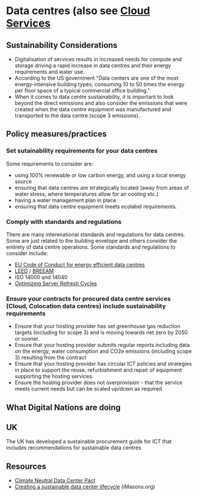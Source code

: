 # Data centres (also see [Cloud Services](cloud-services.md)
## Sustainability Considerations
- Digitalisation of services results in increased needs for compute and storage driving a rapid increase in data centres and their energy requirements and water use.
- According to the US government "Data centers are one of the most energy-intensive building types, consuming 10 to 50 times the energy per floor space of a typical commercial office building."
- When it comes to data centre sustainability, it is important to look beyond the direct emissions and also consider the emissions that were created when the data centre equipment was manufactured and transported to the data centre (scope 3 emissions).

## Policy measures/practices

### Set sutainability requirements for your data centres
Some requirements to consider are:
- using 100% renewable or low carbon energy, and using a local energy source
- ensuring that data centres are strategically located (away from areas of water stress, where temperatures allow for air cooling etc.) 
- having a water management plan in place
- ensuring that data centre equipment meets ecolabel requirements.

### Comply with standards and regulations
There are many interenational standards and regulations for data centres. Some are just related to the building envelope and others consider the entirety of data centre operations. Some standards and regulations to consider include:
- [EU Code of Conduct for energy efficient data centres](https://e3p.jrc.ec.europa.eu/communities/data-centres-code-conduct)
- [LEED](https://www.usgbc.org/leed) / [BREEAM](https://bregroup.com/products/breeam/)
- ISO 14000 and 14040
- [Optimizing Server Refresh Cycles](https://ieeexplore.ieee.org/document/8263130)

### Ensure your contracts for procured data centre services (Cloud, Colocation data centres) include sustainability requirements
- Ensure that your hosting provider has set greenhouse gas reduction targets (including for scope 3) and is moving towards net zero by 2050 or sooner.
- Ensure that your hosting provider submits regular reports including data on the energy, water consumption and CO2e emissions (including scope 3) resulting from the contract
- Ensure that your hosting provider has circular ICT policies and strategies in place to support the reuse, refurbishment and repair of equipment supporting the hosting services.
- Ensure the hosting provider does not overprovision - that the service meets current needs but can be scaled up/down as required
  
## What Digital Nations are doing
## UK
The UK has developed a sustainable procurement guide for ICT that includes recommendations for sustainable data centres

## Resources
- [Climate Neutral Data Center Pact](https://www.climateneutraldatacentre.net/)
- [Creating a sustainable data center lifecycle](https://imasons.org/wp-content/uploads/2023/04/iMasons_Sustainability_Framework_042023-.pdf) (iMasons.org)

